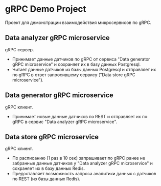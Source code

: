 # gRPC Demo Project

Проект для демонстрации взаимодействия микросервисов по gRPC. 

## Data analyzer gRPC microservice
gRPC сервер.
- Принимает данные датчиков по gRPC от сервиса "Data generator gRPC microservice" и сохраняет их в базу данных Postgresql.
- Читает данные датчиков из базы данных Postgresql и отправляет их по gRPC в ответ запросившему сервису ("Data store gRPC microservice"). 

## Data generator gRPC microservice
gRPC клиент.
- Принимает новые данные датчиков по REST и отправляет их по gRPC в сервис "Data analyzer gRPC microservice".

## Data store gRPC microservice
gRPC клиент.
- По расписанию (1 раз в 10 сек) запрашивает по gRPC ранее не забранные данные датчиков у "Data analyzer gRPC microservice" и сохраняет их в базу данных Redis.
- Предоставляет возможность запроса аналитики данных с датчиков по REST (из базы данных Redis).
